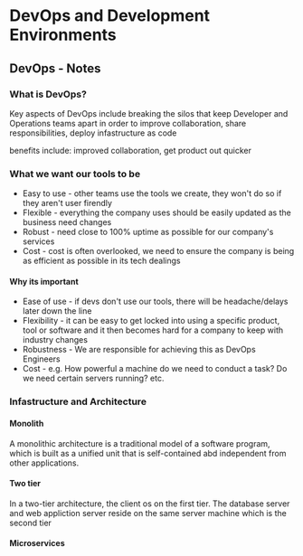 # DevOps and Development Environments

## DevOps - Notes

### What is DevOps?
Key aspects of DevOps include breaking the silos that keep Developer and Operations teams apart in order
to improve collaboration, share responsibilities, deploy infastructure as code

benefits include: improved collaboration, get product out quicker


### What we want our tools to be
- Easy to use - other teams use the tools we create, they won't do so if they aren't user firendly
- Flexible - everything the company uses should be easily updated as the business need changes
- Robust - need close to 100% uptime as possible for our company's services
- Cost - cost is often overlooked, we need to ensure the company is being as efficient as possible in its tech dealings

#### Why its important
- Ease of use - if devs don't use our tools, there will be headache/delays later down the line
- Flexibility - it can be easy to get locked into using a specific product, tool or software and it then becomes hard for a company to keep with industry changes
- Robustness - We are responsible for achieving this as DevOps Engineers
- Cost - e.g. How powerful a machine do we need to conduct a task? Do we need certain servers running? etc.

### Infastructure and Architecture
#### Monolith
A monolithic architecture is a traditional model of a software program, which is built as a unified unit that is self-contained abd independent from other applications.
#### Two tier 
In a two-tier architecture, the client os on the first tier. The database server and web appliction server reside on the same server machine which is the second tier
#### Microservices